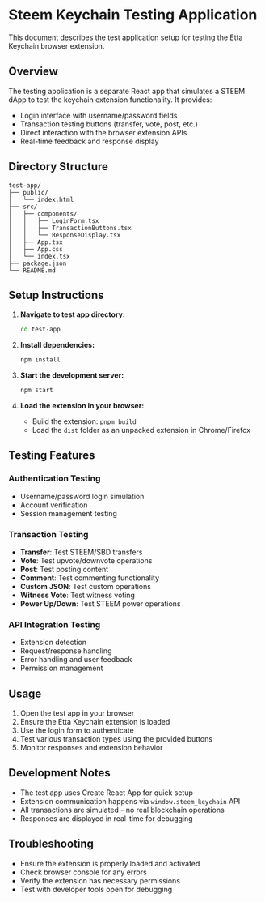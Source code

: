 # Steem Keychain Testing Application

This document describes the test application setup for testing the Etta Keychain browser extension.

## Overview

The testing application is a separate React app that simulates a STEEM dApp to test the keychain extension functionality. It provides:

- Login interface with username/password fields
- Transaction testing buttons (transfer, vote, post, etc.)
- Direct interaction with the browser extension APIs
- Real-time feedback and response display

## Directory Structure

```
test-app/
├── public/
│   └── index.html
├── src/
│   ├── components/
│   │   ├── LoginForm.tsx
│   │   ├── TransactionButtons.tsx
│   │   └── ResponseDisplay.tsx
│   ├── App.tsx
│   ├── App.css
│   └── index.tsx
├── package.json
└── README.md
```

## Setup Instructions

1. **Navigate to test app directory:**
   ```bash
   cd test-app
   ```

2. **Install dependencies:**
   ```bash
   npm install
   ```

3. **Start the development server:**
   ```bash
   npm start
   ```

4. **Load the extension in your browser:**
   - Build the extension: `pnpm build`
   - Load the `dist` folder as an unpacked extension in Chrome/Firefox

## Testing Features

### Authentication Testing
- Username/password login simulation
- Account verification
- Session management testing

### Transaction Testing
- **Transfer**: Test STEEM/SBD transfers
- **Vote**: Test upvote/downvote operations  
- **Post**: Test posting content
- **Comment**: Test commenting functionality
- **Custom JSON**: Test custom operations
- **Witness Vote**: Test witness voting
- **Power Up/Down**: Test STEEM power operations

### API Integration Testing
- Extension detection
- Request/response handling
- Error handling and user feedback
- Permission management

## Usage

1. Open the test app in your browser
2. Ensure the Etta Keychain extension is loaded
3. Use the login form to authenticate
4. Test various transaction types using the provided buttons
5. Monitor responses and extension behavior

## Development Notes

- The test app uses Create React App for quick setup
- Extension communication happens via `window.steem_keychain` API
- All transactions are simulated - no real blockchain operations
- Responses are displayed in real-time for debugging

## Troubleshooting

- Ensure the extension is properly loaded and activated
- Check browser console for any errors
- Verify the extension has necessary permissions
- Test with developer tools open for debugging